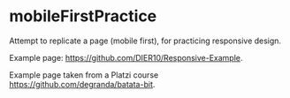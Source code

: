 # mobileFirstPractice
Attempt to replicate a page (mobile first), for practicing responsive design.

Example page: https://github.com/DIER10/Responsive-Example.

Example page taken from a Platzi course https://github.com/degranda/batata-bit.
